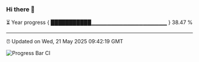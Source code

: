 ### Hi there 👋

⏳ Year progress { ███████████▁▁▁▁▁▁▁▁▁▁▁▁▁▁▁▁▁▁▁ } 38.47 %

---

⏰ Updated on Wed, 21 May 2025 09:42:19 GMT

![Progress Bar CI](https://github.com/IshwaranRudhara/GIT-ACTION/workflows/Progress%20Bar%20CI/badge.svg)
